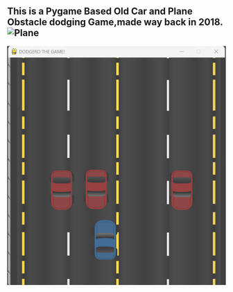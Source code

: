 This is a Pygame Based Old Car and Plane Obstacle dodging Game,made way back in 2018.
![Plane](Misc/Plane_SS.png)
---
![Car](Misc/Car_SS.png)